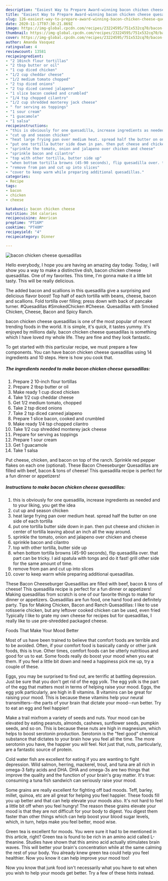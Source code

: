 ```yaml
---
description: "Easiest Way to Prepare Award-winning bacon chicken cheese quesadillas"
title: "Easiest Way to Prepare Award-winning bacon chicken cheese quesadillas"
slug: 126-easiest-way-to-prepare-award-winning-bacon-chicken-cheese-quesadillas
date: 2020-11-17T07:30:21.869Z
image: https://img-global.cpcdn.com/recipes/23224595/751x532cq70/bacon-chicken-cheese-quesadillas-recipe-main-photo.jpg
thumbnail: https://img-global.cpcdn.com/recipes/23224595/751x532cq70/bacon-chicken-cheese-quesadillas-recipe-main-photo.jpg
cover: https://img-global.cpcdn.com/recipes/23224595/751x532cq70/bacon-chicken-cheese-quesadillas-recipe-main-photo.jpg
author: Amanda Vasquez
ratingvalue: 4
reviewcount: 13581
recipeingredient:
- "2 10inch flour tortillas"
- "2 tbsp butter or oil"
- "1 cup diced chicken"
- "1/2 cup cheddar cheese"
- "1/2 medium tomato chopped"
- "2 tsp diced onions"
- "2 tsp diced canned jalapeno"
- "1 slice bacon cooked and crumbled"
- "1/4 tsp chopped cilantro"
- "1/2 cup shredded monterey jack cheese"
- " for serving as toppings"
- "1 sour cream"
- "1 guacamole"
- "1 salsa"
recipeinstructions:
- "this is obviously for one quesadilla, increase ingredients as needed and to your liking, you get the idea"
- "cut up and season chicken"
- "heat large frying pan over medium heat. spread half the butter on one side of each tortilla"
- "put one tortilla butter side down in pan. then put cheese and chicken in center of tortilla leaving about an inch all the way around."
- "sprinkle the tomato, onion and jalapeno over chicken and cheese"
- "sprinkle bacon and cilantro"
- "top with other tortilla, butter side up"
- "when bottom tortilla browns (45-90 seconds), flip quesadilla over. that part can be tricky. I aid spatula with tongs and do it fast! grill other side for the same amount of time."
- "remove from pan and cut up into slices"
- "cover to keep warm while preparing additional quesadillas."
categories:
- Recipe
tags:
- bacon
- chicken
- cheese

katakunci: bacon chicken cheese 
nutrition: 264 calories
recipecuisine: American
preptime: "PT16M"
cooktime: "PT40M"
recipeyield: "4"
recipecategory: Dinner

---
```



![bacon chicken cheese quesadillas](https://img-global.cpcdn.com/recipes/23224595/751x532cq70/bacon-chicken-cheese-quesadillas-recipe-main-photo.jpg)

Hello everybody, I hope you are having an amazing day today. Today, I will show you a way to make a distinctive dish, bacon chicken cheese quesadillas. One of my favorites. This time, I'm gonna make it a little bit tasty. This will be really delicious.

The added bacon and scallions in this quesadilla give a surprising and delicious flavor boost! Top half of each tortilla with beans, cheese, bacon and scallions. Fold tortilla over filling; press down with back of pancake turner. #Quesadillas #SmokedChicken #Cheese. Quesadillas with Smoked Chicken, Cheese, Bacon and Spicy Ranch.

bacon chicken cheese quesadillas is one of the most popular of recent trending foods in the world. It is simple, it's quick, it tastes yummy. It's enjoyed by millions daily. bacon chicken cheese quesadillas is something which I have loved my whole life. They are fine and they look fantastic.


To get started with this particular recipe, we must prepare a few components. You can have bacon chicken cheese quesadillas using 14 ingredients and 10 steps. Here is how you cook that.

<!--inarticleads1-->

##### The ingredients needed to make bacon chicken cheese quesadillas:

1. Prepare 2 10-inch flour tortillas
1. Prepare 2 tbsp butter or oil
1. Make ready 1 cup diced chicken
1. Take 1/2 cup cheddar cheese
1. Get 1/2 medium tomato, chopped
1. Take 2 tsp diced onions
1. Take 2 tsp diced canned jalapeno
1. Prepare 1 slice bacon, cooked and crumbled
1. Make ready 1/4 tsp chopped cilantro
1. Take 1/2 cup shredded monterey jack cheese
1. Prepare  for serving as toppings
1. Prepare 1 sour cream
1. Get 1 guacamole
1. Take 1 salsa


Put cheese, chicken, and bacon on top of the ranch. Sprinkle red pepper flakes on each one (optional). These Bacon Cheeseburger Quesadillas are filled with beef, bacon &amp; tons of cheese! This quesadilla recipe is perfect for a fun dinner or appetizers! 

<!--inarticleads2-->

##### Instructions to make bacon chicken cheese quesadillas:

1. this is obviously for one quesadilla, increase ingredients as needed and to your liking, you get the idea
1. cut up and season chicken
1. heat large frying pan over medium heat. spread half the butter on one side of each tortilla
1. put one tortilla butter side down in pan. then put cheese and chicken in center of tortilla leaving about an inch all the way around.
1. sprinkle the tomato, onion and jalapeno over chicken and cheese
1. sprinkle bacon and cilantro
1. top with other tortilla, butter side up
1. when bottom tortilla browns (45-90 seconds), flip quesadilla over. that part can be tricky. I aid spatula with tongs and do it fast! grill other side for the same amount of time.
1. remove from pan and cut up into slices
1. cover to keep warm while preparing additional quesadillas.


These Bacon Cheeseburger Quesadillas are filled with beef, bacon &amp; tons of cheese! This quesadilla recipe is perfect for a fun dinner or appetizers! Making quesadillas from scratch is one of our favorite things to make for dinner or appetizers. Quesadillas are fun food, one hand food and definitely party. Tips for Making Chicken, Bacon and Ranch Quesadillas: I like to use rotisserie chicken, but any leftover cooked chicken can be used, even fried Typically I like to grate my own cheese for recipes but for quesadillas, I really like to use pre-shredded packaged cheese. 

Foods That Make Your Mood Better


Most of us have been trained to believe that comfort foods are terrible and to be avoided. Often, if your comfort food is basically candy or other junk foods, this is true. Other times, comfort foods can be utterly nutritious and good for us to eat. Some foods really do boost your mood when you eat them. If you feel a little bit down and need a happiness pick me up, try a couple of these.

Eggs, you may be surprised to find out, are terrific at battling depression. Just be sure that you don't get rid of the egg yolk. The egg yolk is the part of the egg that matters most in terms of helping raise your mood. Eggs, the egg yolk particularly, are high in B vitamins. B vitamins can be great for raising your mood. This is because these vitamins help your neural transmitters--the parts of your brain that dictate your mood--run better. Try to eat an egg and feel happier!

Make a trail mixfrom a variety of seeds and nuts. Your mood can be elevated by eating peanuts, almonds, cashews, sunflower seeds, pumpkin seeds, and so on. This is because these nuts are high in magnesium, which helps to boost serotonin production. Serotonin is the "feel good" chemical substance that dictates to your brain how you feel all the time. The more serotonin you have, the happier you will feel. Not just that, nuts, particularly, are a fantastic source of protein.

Cold water fish are excellent for eating if you are wanting to fight depression. Wild salmon, herring, mackerel, trout, and tuna are all rich in omega-3 fatty acids and DHA. DHA and omega-3s are two things that improve the quality and the function of your brain's gray matter. It's true: consuming a tuna fish sandwich can seriously raise your mood. 

Some grains are really excellent for fighting off bad moods. Teff, barley, millet, quinoa, etc are all great for helping you feel happier. These foods fill you up better and that can help elevate your moods also. It's not hard to feel a little bit off when you feel hungry! The reason these grains elevate your mood is that they are not difficult for your body to digest. You digest them faster than other things which can help boost your blood sugar levels, which, in turn, helps make you feel better, mood wise.

Green tea is excellent for moods. You were sure it had to be mentioned in this article, right? Green tea is found to be rich in an amino acid called L-theanine. Studies have shown that this amino acid actually stimulates brain waves. This will better your brain's concentration while at the same calming the rest of your body. You already knew green tea could help you feel healthier. Now you know it can help improve your mood too!

Now you know that junk food isn't necessarily what you have to eat when you wish to help your moods get better. Try  a few  of  these  hints  instead.

